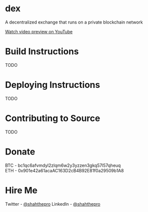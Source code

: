 # dex
A decentralized exchange that runs on a private blockchain network

[Watch video preview on YouTube](https://www.youtube.com/watch?v=oqIiRlr7veA)

# Build Instructions
TODO

# Deploying Instructions
TODO

# Contributing to Source
TODO

# Donate
BTC - bc1qc6afvmdyl2zlqm6w2y3yzzen3gkq57l57qheuq  
ETH - 0x901e42a61acaAC163D2cB4B92E81f0a29509b1A8

# Hire Me
Twitter - [@shahthepro](http://twitter.com/shahthepro)
LinkedIn - [@shahthepro](https://www.linkedin.com/in/shahthepro/)
